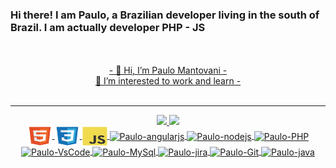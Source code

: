 <h3> Hi there! I am Paulo, a Brazilian developer living in the south of Brazil. I am actually developer PHP - JS</h3>
<br><br>
<div align="center"> <a href="https://github.com/mantovanip"> </div> 
 <div align="center"> - 👋 Hi, I’m Paulo Mantovani -<br> 📝 I’m interested to work and learn -</div>
  <br><hr/>
  <div align="center">
    <a href="https://github.com/mantovanip"> <img height="180em" src="https://github-readme-stats.vercel.app/api?username=mantovanip&amp;show_icons=true&amp;theme=dark&amp;include_all_commits=true&amp;count_private=true"/> 
      <img height="180em" src="https://github-readme-stats.vercel.app/api/top-langs/?username=mantovanip&amp;layout=compact&amp;langs_count=7&amp;theme=dark"/> 
     <br>
     </div> 
    <div align="center" style="display: inline_block"> 
    <img align="center" alt="Paulo-HTML" height="30" width="40" src="https://raw.githubusercontent.com/devicons/devicon/master/icons/html5/html5-original.svg"> 
    <img align="center" alt="Paulo-CSS" height="30" width="40" src="https://raw.githubusercontent.com/devicons/devicon/master/icons/css3/css3-original.svg">
    <img align="center" alt="Paulo-JavaScript" height="30" width="40" src="https://raw.githubusercontent.com/devicons/devicon/master/icons/javascript/javascript-original.svg">
     <img align="center" alt="Paulo-angularjs" height="30" width="40" src="https://cdn.jsdelivr.net/gh/devicons/devicon/icons/angularjs/angularjs-original.svg" />
          <img align="center" alt="Paulo-nodejs" height="30" width="40" src="https://cdn.jsdelivr.net/gh/devicons/devicon/icons/nodejs/nodejs-plain.svg" /> 
     <img align="center" alt="Paulo-PHP" height="30" width="40" src="https://cdn.jsdelivr.net/gh/devicons/devicon/icons/php/php-original.svg" /> 
      <img align="center" alt="Paulo-VsCode" height="30" width="40" src="https://cdn.jsdelivr.net/gh/devicons/devicon/icons/vscode/vscode-original.svg" />
      <img align="center" alt="Paulo-MySql" height="30" width="40" src="https://cdn.jsdelivr.net/gh/devicons/devicon/icons/mysql/mysql-original-wordmark.svg" />
      <img align="center" alt="Paulo-jira" height="30" width="40" src="https://cdn.jsdelivr.net/gh/devicons/devicon/icons/jira/jira-original.svg" />
      <img align="center" alt="Paulo-Git" height="30" width="40" src="https://cdn.jsdelivr.net/gh/devicons/devicon/icons/git/git-original.svg" />
      <img align="center" alt="Paulo-java" height="30" width="40" src="https://cdn.jsdelivr.net/gh/devicons/devicon/icons/java/java-original.svg" />
     </div>



